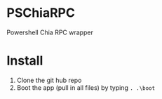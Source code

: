 # PSChiaRPC
 Powershell Chia RPC wrapper

# Install
1. Clone the git hub repo
2. Boot the app (pull in all files) by typing 
```. .\boot```

